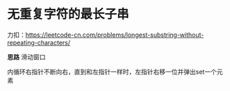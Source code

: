 # 无重复字符的最长子串

力扣：https://leetcode-cn.com/problems/longest-substring-without-repeating-characters/

**思路**
滑动窗口

内循环右指针不断向右，直到和左指针一样时，左指针右移一位并弹出set一个元素
